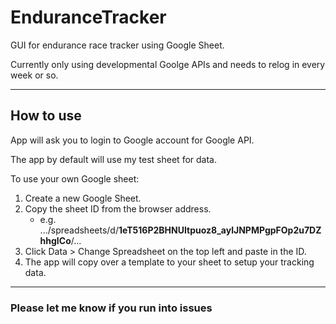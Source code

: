 # EnduranceTracker

GUI for endurance race tracker using Google Sheet.

Currently only using developmental Goolge APIs and needs to relog in every week or so.

---

## How to use

App will ask you to login to Google account for Google API.

The app by default will use my test sheet for data.

To use your own Google sheet:

1. Create a new Google Sheet.
2. Copy the sheet ID from the browser address.
   - e.g. .../spreadsheets/d/**1eT516P2BHNUItpuoz8_aylJNPMPgpFOp2u7DZhhgICo**/...
3. Click Data > Change Spreadsheet on the top left and paste in the ID.
4. The app will copy over a template to your sheet to setup your tracking data.

---

### Please let me know if you run into issues
